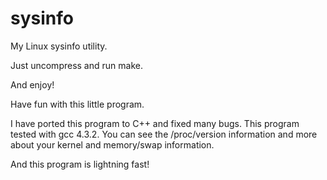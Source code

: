 sysinfo
=======

My Linux sysinfo utility.

Just uncompress and run make.

And enjoy!

Have fun with this little program.

I have ported this program to C++ and fixed many bugs. This program 
tested with gcc 4.3.2. You can see the /proc/version information and 
more about your kernel and memory/swap information.

And this program is lightning fast!

